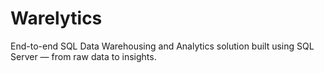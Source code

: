 # Warelytics
End-to-end SQL Data Warehousing and Analytics solution built using SQL Server — from raw data to insights.

